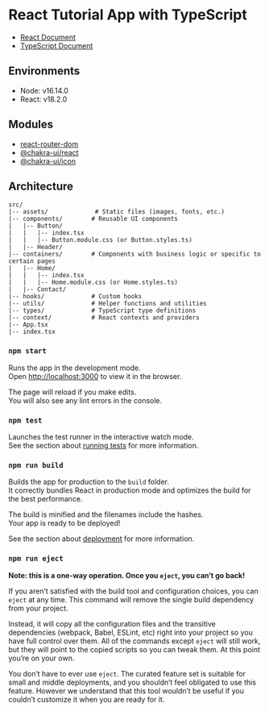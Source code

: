 # React Tutorial App with TypeScript

* [React Document](https://react.dev/)
* [TypeScript Document](https://www.typescriptlang.org/)

## Environments

- Node: v16.14.0
- React: v18.2.0

## Modules

* [react-router-dom](https://reactrouter.com/en/main)
* [@chakra-ui/react](https://chakra-ui.com/)
* [@chakra-ui/icon](https://chakra-ui.com/docs/components/icon/usage)

## Architecture

```
src/
|-- assets/             # Static files (images, fonts, etc.)
|-- components/        # Reusable UI components
|   |-- Button/
|   |   |-- index.tsx
|   |   |-- Button.module.css (or Button.styles.ts)
|   |-- Header/
|-- containers/        # Components with business logic or specific to certain pages
|   |-- Home/
|   |   |-- index.tsx
|   |   |-- Home.module.css (or Home.styles.ts)
|   |-- Contact/
|-- hooks/             # Custom hooks
|-- utils/             # Helper functions and utilities
|-- types/             # TypeScript type definitions
|-- context/           # React contexts and providers
|-- App.tsx
|-- index.tsx
```

### `npm start`

Runs the app in the development mode.\
Open [http://localhost:3000](http://localhost:3000) to view it in the browser.

The page will reload if you make edits.\
You will also see any lint errors in the console.

### `npm test`

Launches the test runner in the interactive watch mode.\
See the section about [running tests](https://facebook.github.io/create-react-app/docs/running-tests) for more information.

### `npm run build`

Builds the app for production to the `build` folder.\
It correctly bundles React in production mode and optimizes the build for the best performance.

The build is minified and the filenames include the hashes.\
Your app is ready to be deployed!

See the section about [deployment](https://facebook.github.io/create-react-app/docs/deployment) for more information.

### `npm run eject`

**Note: this is a one-way operation. Once you `eject`, you can’t go back!**

If you aren’t satisfied with the build tool and configuration choices, you can `eject` at any time. This command will remove the single build dependency from your project.

Instead, it will copy all the configuration files and the transitive dependencies (webpack, Babel, ESLint, etc) right into your project so you have full control over them. All of the commands except `eject` will still work, but they will point to the copied scripts so you can tweak them. At this point you’re on your own.

You don’t have to ever use `eject`. The curated feature set is suitable for small and middle deployments, and you shouldn’t feel obligated to use this feature. However we understand that this tool wouldn’t be useful if you couldn’t customize it when you are ready for it.